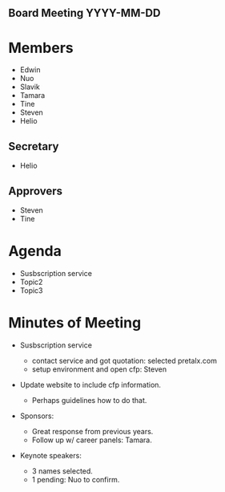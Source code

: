 Board Meeting YYYY-MM-DD
------------------------

# Members
* Edwin
* Nuo
* Slavik
* Tamara
* Tine
* Steven
* Helio

## Secretary
* Helio

## Approvers
* Steven
* Tine

# Agenda
* Susbscription service
* Topic2
* Topic3

# Minutes of Meeting
* Susbscription service
  * contact service and got quotation: selected pretalx.com
  * setup environment and open cfp: Steven

* Update website to include cfp information.
  * Perhaps guidelines how to do that.

* Sponsors:
  * Great response from previous years.
  * Follow up w/ career panels: Tamara.

* Keynote speakers:
  * 3 names selected.
  * 1 pending: Nuo to confirm.

